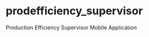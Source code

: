prodefficiency_supervisor
=========================

Production Efficiency Supervisor Mobile Application
